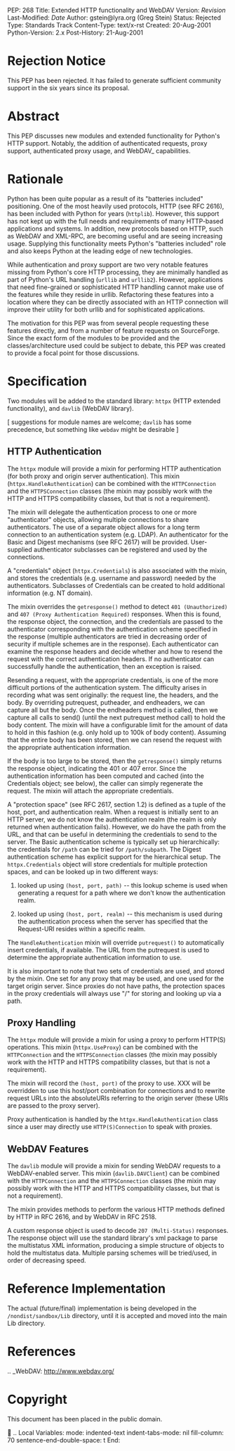 PEP: 268 Title: Extended HTTP functionality and WebDAV Version:
$Revision$ Last-Modified: $Date$ Author: gstein\@lyra.org (Greg Stein)
Status: Rejected Type: Standards Track Content-Type: text/x-rst Created:
20-Aug-2001 Python-Version: 2.x Post-History: 21-Aug-2001

Rejection Notice
================

This PEP has been rejected. It has failed to generate sufficient
community support in the six years since its proposal.

Abstract
========

This PEP discusses new modules and extended functionality for Python's
HTTP support. Notably, the addition of authenticated requests, proxy
support, authenticated proxy usage, and WebDAV\_ capabilities.

Rationale
=========

Python has been quite popular as a result of its "batteries included"
positioning. One of the most heavily used protocols, HTTP (see RFC
2616), has been included with Python for years (`httplib`). However,
this support has not kept up with the full needs and requirements of
many HTTP-based applications and systems. In addition, new protocols
based on HTTP, such as WebDAV and XML-RPC, are becoming useful and are
seeing increasing usage. Supplying this functionality meets Python's
"batteries included" role and also keeps Python at the leading edge of
new technologies.

While authentication and proxy support are two very notable features
missing from Python's core HTTP processing, they are minimally handled
as part of Python's URL handling (`urllib` and `urllib2`). However,
applications that need fine-grained or sophisticated HTTP handling
cannot make use of the features while they reside in urllib. Refactoring
these features into a location where they can be directly associated
with an HTTP connection will improve their utility for both urllib and
for sophisticated applications.

The motivation for this PEP was from several people requesting these
features directly, and from a number of feature requests on SourceForge.
Since the exact form of the modules to be provided and the
classes/architecture used could be subject to debate, this PEP was
created to provide a focal point for those discussions.

Specification
=============

Two modules will be added to the standard library: `httpx` (HTTP
extended functionality), and `davlib` (WebDAV library).

\[ suggestions for module names are welcome; `davlib` has some
precedence, but something like `webdav` might be desirable \]

HTTP Authentication
-------------------

The `httpx` module will provide a mixin for performing HTTP
authentication (for both proxy and origin server authentication). This
mixin (`httpx.HandleAuthentication`) can be combined with the
`HTTPConnection` and the `HTTPSConnection` classes (the mixin may
possibly work with the HTTP and HTTPS compatibility classes, but that is
not a requirement).

The mixin will delegate the authentication process to one or more
"authenticator" objects, allowing multiple connections to share
authenticators. The use of a separate object allows for a long term
connection to an authentication system (e.g. LDAP). An authenticator for
the Basic and Digest mechanisms (see RFC 2617) will be provided.
User-supplied authenticator subclasses can be registered and used by the
connections.

A "credentials" object (`httpx.Credentials`) is also associated with the
mixin, and stores the credentials (e.g. username and password) needed by
the authenticators. Subclasses of Credentials can be created to hold
additional information (e.g. NT domain).

The mixin overrides the `getresponse()` method to detect
`401 (Unauthorized)` and `407 (Proxy Authentication Required)`
responses. When this is found, the response object, the connection, and
the credentials are passed to the authenticator corresponding with the
authentication scheme specified in the response (multiple authenticators
are tried in decreasing order of security if multiple schemes are in the
response). Each authenticator can examine the response headers and
decide whether and how to resend the request with the correct
authentication headers. If no authenticator can successfully handle the
authentication, then an exception is raised.

Resending a request, with the appropriate credentials, is one of the
more difficult portions of the authentication system. The difficulty
arises in recording what was sent originally: the request line, the
headers, and the body. By overriding putrequest, putheader, and
endheaders, we can capture all but the body. Once the endheaders method
is called, then we capture all calls to send() (until the next
putrequest method call) to hold the body content. The mixin will have a
configurable limit for the amount of data to hold in this fashion
(e.g. only hold up to 100k of body content). Assuming that the entire
body has been stored, then we can resend the request with the
appropriate authentication information.

If the body is too large to be stored, then the `getresponse()` simply
returns the response object, indicating the 401 or 407 error. Since the
authentication information has been computed and cached (into the
Credentials object; see below), the caller can simply regenerate the
request. The mixin will attach the appropriate credentials.

A "protection space" (see RFC 2617, section 1.2) is defined as a tuple
of the host, port, and authentication realm. When a request is initially
sent to an HTTP server, we do not know the authentication realm (the
realm is only returned when authentication fails). However, we do have
the path from the URL, and that can be useful in determining the
credentials to send to the server. The Basic authentication scheme is
typically set up hierarchically: the credentials for `/path` can be
tried for `/path/subpath`. The Digest authentication scheme has explicit
support for the hierarchical setup. The `httpx.Credentials` object will
store credentials for multiple protection spaces, and can be looked up
in two different ways:

1.  looked up using `(host, port, path)` -- this lookup scheme is used
    when generating a request for a path where we don't know the
    authentication realm.

2.  looked up using `(host, port, realm)` -- this mechanism is used
    during the authentication process when the server has specified that
    the Request-URI resides within a specific realm.

The `HandleAuthentication` mixin will override `putrequest()` to
automatically insert credentials, if available. The URL from the
putrequest is used to determine the appropriate authentication
information to use.

It is also important to note that two sets of credentials are used, and
stored by the mixin. One set for any proxy that may be used, and one
used for the target origin server. Since proxies do not have paths, the
protection spaces in the proxy credentials will always use "/" for
storing and looking up via a path.

Proxy Handling
--------------

The `httpx` module will provide a mixin for using a proxy to perform
HTTP(S) operations. This mixin (`httpx.UseProxy`) can be combined with
the `HTTPConnection` and the `HTTPSConnection` classes (the mixin may
possibly work with the HTTP and HTTPS compatibility classes, but that is
not a requirement).

The mixin will record the `(host, port)` of the proxy to use. XXX will
be overridden to use this host/port combination for connections and to
rewrite request URLs into the absoluteURIs referring to the origin
server (these URIs are passed to the proxy server).

Proxy authentication is handled by the `httpx.HandleAuthentication`
class since a user may directly use `HTTP(S)Connection` to speak with
proxies.

WebDAV Features
---------------

The `davlib` module will provide a mixin for sending WebDAV requests to
a WebDAV-enabled server. This mixin (`davlib.DAVClient`) can be combined
with the `HTTPConnection` and the `HTTPSConnection` classes (the mixin
may possibly work with the HTTP and HTTPS compatibility classes, but
that is not a requirement).

The mixin provides methods to perform the various HTTP methods defined
by HTTP in RFC 2616, and by WebDAV in RFC 2518.

A custom response object is used to decode `207 (Multi-Status)`
responses. The response object will use the standard library's xml
package to parse the multistatus XML information, producing a simple
structure of objects to hold the multistatus data. Multiple parsing
schemes will be tried/used, in order of decreasing speed.

Reference Implementation
========================

The actual (future/final) implementation is being developed in the
`/nondist/sandbox/Lib` directory, until it is accepted and moved into
the main Lib directory.

References
==========

.. \_WebDAV: http://www.webdav.org/

Copyright
=========

This document has been placed in the public domain.

 .. Local Variables: mode: indented-text indent-tabs-mode: nil
fill-column: 70 sentence-end-double-space: t End:
